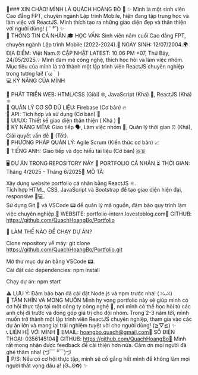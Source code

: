 🌟### XIN CHÀO! MÌNH LÀ QUÁCH HOÀNG BÒ 👋
✨ Mình là một sinh viên Cao đẳng FPT, chuyên ngành Lập trình Mobile, hiện đang tập trung học và làm việc với ReactJS. Mình thích tạo ra những giao diện đẹp và thân thiện với người dùng! (⁠ ⁠˘⁠ ⁠³⁠˘⁠) ✨  
🌼 THÔNG TIN CÁ NHÂN
🎓 HỌC VẤN: Sinh viên năm cuối Cao đẳng FPT, chuyên ngành Lập trình Mobile (2022-2024).📅 NGÀY SINH: 12/07/2004.🌍 ĐỊA ĐIỂM: Việt Nam.⏰ CẬP NHẬT LATEST: 10:06 PM +07, Thứ Bảy, 24/05/2025.💡 Mình đam mê công nghệ, thích học hỏi và làm việc nhóm. Mục tiêu của mình là trở thành một lập trình viên ReactJS chuyên nghiệp trong tương lai! (⁠⁠´⁠ω⁠｀⁠⁠)  
💻 KỸ NĂNG CỦA MÌNH

🌟 PHÁT TRIỂN WEB: HTML/CSS (Giỏi) 🌐, JavaScript (Khá) 📜, ReactJS (Khá) ⚛️  
🌟 QUẢN LÝ CƠ SỞ DỮ LIỆU: Firebase (Cơ bản) 🔥  
🌟 API: Tích hợp và sử dụng (Cơ bản) 🔗  
🌟 UI/UX: Thiết kế giao diện thân thiện ( Khá ) 🎨  
🌟 KỸ NĂNG MỀM: Giao tiếp 🗣️, Làm việc nhóm 🤝, Quản lý thời gian ⏰ (Khá), Giải quyết vấn đề 🧩 (Tốt).  
🌟 PHƯƠNG PHÁP QUẢN LÝ: Agile Scrum (Kiến thức cơ bản) 📈  
🌟 TIẾNG ANH: Giao tiếp và đọc hiểu tài liệu (Cơ bản) 🇬🇧

🖥️ DỰ ÁN TRONG REPOSITORY NÀY
📂 PORTFOLIO CÁ NHÂN
⏳ THỜI GIAN: Tháng 4/2025 - Tháng 6/2025📝 MÔ TẢ:  

Xây dựng website portfolio cá nhân bằng ReactJS ⚛️.  
Tích hợp HTML, CSS, JavaScript và Bootstrap để tạo giao diện hiện đại, responsive 📱💻.  
Sử dụng Git 🐙 và VSCode 📟 để quản lý mã nguồn, đảm bảo quy trình làm việc chuyên nghiệp.🔗 WEBSITE: portfolio-intern.lovestoblog.com🐙 GITHUB: https://github.com/QuachHoangBo/Portfolio

🚀 LÀM THẾ NÀO ĐỂ CHẠY DỰ ÁN?

Clone repository về máy:  git clone https://github.com/QuachHoangBo/Portfolio.git


Mở thư mục dự án bằng VSCode 📟.  
Cài đặt các dependencies:  npm install


Chạy dự án:  npm start



⚠️ LƯU Ý: Đảm bảo bạn đã cài đặt Node.js và npm trước nha! (⁠ ⁠ꈍ⁠ᴗ⁠ꈍ)  
🌈 TẦM NHÌN VÀ MONG MUỐN
Mình hy vọng portfolio này sẽ giúp mình có cơ hội thực tập tại một công ty công nghệ 🏢, nơi mình có thể học hỏi từ các anh chị đi trước và đóng góp giá trị cho đội nhóm. Trong 2-3 năm tới, mình muốn trở thành một lập trình viên ReactJS chuyên nghiệp, tham gia vào các dự án lớn và mang lại trải nghiệm tuyệt vời cho người dùng! (⁠≧⁠▽⁠≦⁠) ✨  
📞 LIÊN HỆ VỚI MÌNH
📧 EMAIL: hoangbo.quach@gmail.com📱 SỐ ĐIỆN THOẠI: 0356145104🐙 GITHUB: https://github.com/QuachHoangBo💬 Mình rất mong nhận được feedback để cải thiện hơn nữa. Cảm ơn mọi người đã ghé thăm nha! (⁠づ⁠￣⁠ ⁠³⁠￣⁠)⁠づ  
🎉 P/S: Nếu có cơ hội thực tập, mình sẽ cố gắng hết mình để không làm mọi người thất vọng đâu ạ! (⁠ʘ⁠ᴗ⁠ʘ⁠✿⁠) ✨
